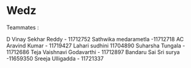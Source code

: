 # Wedz
Teammates : 

D Vinay Sekhar Reddy - 11712752
Sathwika medarametla -11712718
AC Aravind Kumar - 11719427
Lahari sudhini 11704890
Suharsha Tungala - 11712686
Teja Vaishnavi Godavarthi - 11712897
Bandaru Sai Sri surya -11659350
Sreeja Ulligadda - 11721337 
